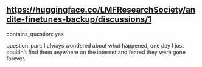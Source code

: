 ## https://huggingface.co/LMFResearchSociety/andite-finetunes-backup/discussions/1

contains_question: yes

question_part: I always wondered about what happened, one day I just couldn't find them anywhere on the internet and feared they were gone forever.